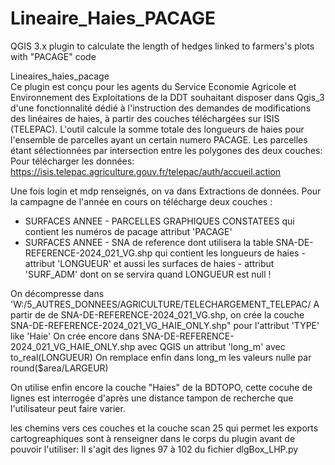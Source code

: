 # Lineaire_Haies_PACAGE
QGIS 3.x plugin to calculate the length of hedges linked to farmers's plots with "PACAGE" code


Lineaires_haies_pacage  
Ce plugin est conçu pour les agents du Service Economie Agricole et Environnement des Exploitations de la DDT souhaitant disposer dans Qgis_3
d'une fonctionnalité dédié à l'instruction des demandes de modifications des linéaires de haies, à partir des couches téléchargées sur ISIS (TELEPAC).
L'outil calcule la somme totale des longueurs de haies pour l'ensemble de parcelles ayant un certain numero PACAGE.
Les parcelles étant sélectionnées par intersection entre les polygones des deux couches:
Pour télécharger les données:                                                                 
https://isis.telepac.agriculture.gouv.fr/telepac/auth/accueil.action

Une fois login et mdp renseignés, on va dans Extractions de données.
Pour la campagne de l'année en cours on télécharge deux couches :
  - SURFACES ANNEE - PARCELLES GRAPHIQUES CONSTATEES 
qui contient les numéros de pacage attribut 'PACAGE'
  - SURFACES ANNEE - SNA de reference dont utilisera la table SNA-DE-REFERENCE-2024_021_VG.shp
qui contient les longueurs de haies - attribut 'LONGUEUR' 
et aussi les surfaces de haies - attribut 'SURF_ADM' dont on se servira quand LONGUEUR est null !

On décompresse dans 'W:/5_AUTRES_DONNEES/AGRICULTURE/TELECHARGEMENT_TELEPAC/
A partir de  de SNA-DE-REFERENCE-2024_021_VG.shp, on crée la couche SNA-DE-REFERENCE-2024_021_VG_HAIE_ONLY.shp"
pour l'attribut 'TYPE' like 'Haie' 
On crée encore dans SNA-DE-REFERENCE-2024_021_VG_HAIE_ONLY.shp avec QGIS un attribut 'long_m' avec to_real(LONGUEUR) 
On remplace enfin dans long_m les valeurs nulle par round($area/LARGEUR)

On utilise enfin encore la couche "Haies" de la BDTOPO, cette cocuhe de lignes est interrogée d'après une distance tampon de recherche que l'utilisateur peut faire varier.

les chemins vers ces couches et la couche scan 25 qui permet les exports cartogreaphiques sont à renseigner dans le corps du plugin avant de pouvoir l'utiliser:
Il s'agit des lignes 97 à 102 du fichier dlgBox_LHP.py

